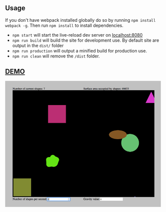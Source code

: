 ## Usage

If you don't have webpack installed globally do so by running `npm install webpack -g`. Then run `npm install` to install dependencies.

- `npm start` will start the live-reload dev server on [localhost:8080](localhost:8080)
- `npm run build` will build the site for development use. By default site are output in the `dist/` folder
- `npm run production` will output a minified build for production use.
- `npm run clean` will remove the `/dist` folder.


## [DEMO](https://kurtiev.github.io/pixijs/)

[![View demo app](screenshot.png)](https://kurtiev.github.io/pixijs/)